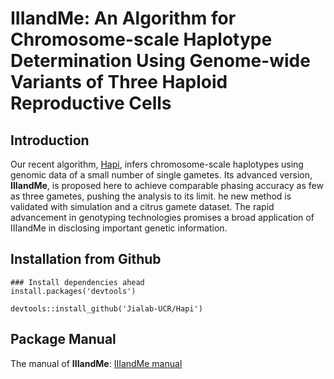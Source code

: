 # IIIandMe: An Algorithm for Chromosome-scale Haplotype Determination Using Genome-wide Variants of Three Haploid Reproductive Cells

## Introduction

Our recent algorithm, [Hapi](http://htmlpreview.github.io/?https://github.com/Jialab-UCR/Jialab-UCR.github.io/blob/master/Hapi_manual.html), infers chromosome-scale haplotypes using genomic data of a small number of single gametes. Its advanced version, **IIIandMe**, is proposed here to achieve comparable phasing accuracy as few as three gametes, pushing the analysis to its limit. he new method is validated with simulation and a citrus gamete dataset. The rapid advancement in genotyping technologies promises a broad application of IIIandMe in disclosing important genetic information.

## Installation from Github

```
### Install dependencies ahead
install.packages('devtools')

devtools::install_github('Jialab-UCR/Hapi')
```

## Package Manual

The manual of **IIIandMe**: [IIIandMe manual](https://htmlpreview.github.io/?https://github.com/hanqu24/IIIandMe/blob/master/doc/IIIandMe.html)
